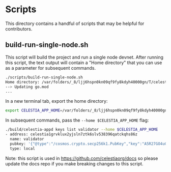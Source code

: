 # Scripts

This directory contains a handful of scripts that may be helpful for contributors.

## build-run-single-node.sh

This script will build the project and run a single node devnet. After running this script, the text output will contain a "Home directory" that you can use as a parameter for subsequent commands.

```bash
./scripts/build-run-single-node.sh
Home directory: /var/folders/_8/ljj6hspn0kn09qf9fy8kdyh40000gn/T/celestia_app_XXXXXXXXXXXXX.XV92a3qx
--> Updating go.mod
...
```

In a new terminal tab, export the home directory:

```bash
export CELESTIA_APP_HOME=/var/folders/_8/ljj6hspn0kn09qf9fy8kdyh40000gn/T/celestia_app_XXXXXXXXXXXXX.XV92a3qx
```

In subsequent commands, pass the `--home $CELESTIA_APP_HOME` flag:

```bash
./build/celestia-appd keys list validator --home $CELESTIA_APP_HOME
- address: celestia1grvklux2yjsln7ztk6slv538396qatckqhs86z
  name: validator
  pubkey: '{"@type":"/cosmos.crypto.secp256k1.PubKey","key":"A5R27GO4uGtzu7LVOxneiA3i59Bi7SlDr6FHaGfy47mI"}'
  type: local
```

Note: this script is used in <https://github.com/celestiaorg/docs> so please update the docs repo if you make breaking changes to this script.
